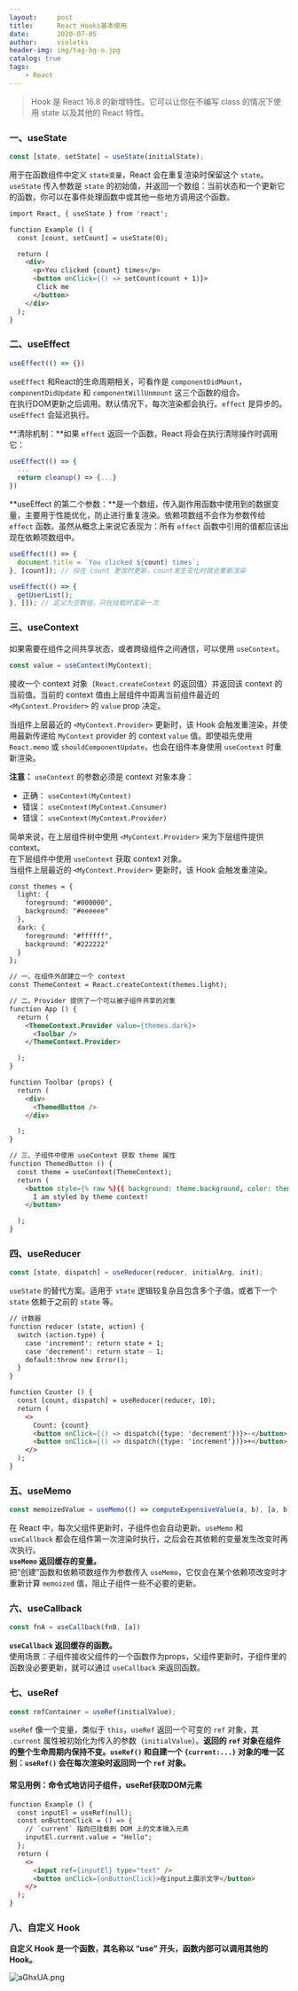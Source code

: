```yaml
---
layout:     post
title:      React Hooks基本使用
date:       2020-07-05
author:     violetks
header-img: img/tag-bg-o.jpg
catalog: true
tags:
    - React
---
```


> Hook 是 React 16.8 的新增特性。它可以让你在不编写 class 的情况下使用 state 以及其他的 React 特性。<br>

### 一、useState

```javascript
const [state, setState] = useState(initialState);
```

用于在函数组件中定义 `state变量`，React 会在重复渲染时保留这个 `state`。<br>
`useState` 传入参数是 `state` 的初始值，并返回一个数组：当前状态和一个更新它的函数，你可以在事件处理函数中或其他一些地方调用这个函数。<br>

```html
import React, { useState } from 'react';

function Example () {
  const [count, setCount] = useState(0);

  return (
    <div>
      <p>You clicked {count} times</p>
      <button onClick={() => setCount(count + 1)}>
       Click me
      </button>
    </div>
  );
}
```

### 二、useEffect

```javascript
useEffect(() => {})
```

`useEffect` 和React的生命周期相关，可看作是 `componentDidMount`，`componentDidUpdate` 和 `componentWillUnmount` 这三个函数的组合。<br>
在执行DOM更新之后调用。默认情况下，每次渲染都会执行。`effect` 是异步的。`useEffect` 会延迟执行。<br>

**清除机制：**如果 `effect` 返回一个函数，React 将会在执行清除操作时调用它：<br>

```javascript
useEffect(() => {
  ...
  return cleanup() => {...}
})
```

**useEffect 的第二个参数：**是一个数组，传入副作用函数中使用到的数据变量，主要用于性能优化，防止进行重复渲染。依赖项数组不会作为参数传给 `effect` 函数。虽然从概念上来说它表现为：所有 `effect` 函数中引用的值都应该出现在依赖项数组中。<br>

```javascript
useEffect(() => {
  document.title = `You clicked ${count} times`;
}, [count]); // 仅在 count 更改时更新，count发生变化时就会重新渲染

useEffect(() => {
  getUserList();
}, []); // 定义为空数组，只在挂载时渲染一次
```

### 三、useContext

如果需要在组件之间共享状态，或者跨级组件之间通信，可以使用 `useContext`。<br>

```javascript
const value = useContext(MyContext);
```

接收一个 context 对象（`React.createContext` 的返回值）并返回该 context 的当前值。当前的 context 值由上层组件中距离当前组件最近的 `<MyContext.Provider>` 的 `value` prop 决定。

当组件上层最近的 `<MyContext.Provider>` 更新时，该 Hook 会触发重渲染，并使用最新传递给 `MyContext` provider 的 context `value` 值。即使祖先使用 `React.memo` 或 `shouldComponentUpdate`，也会在组件本身使用 `useContext` 时重新渲染。

**注意：** `useContext` 的参数必须是 context 对象本身：

- 正确： `useContext(MyContext)`
- 错误： `useContext(MyContext.Consumer)`
- 错误： `useContext(MyContext.Provider)`

简单来说，在上层组件树中使用 `<MyContext.Provider>` 来为下层组件提供 context。<br>
在下层组件中使用 `useContext` 获取 context 对象。<br>
当组件上层最近的 `<MyContext.Provider>` 更新时，该 Hook 会触发重渲染。<br>

```html
const themes = {
  light: {
    foreground: "#000000",
    background: "#eeeeee"
  },
  dark: {
    foreground: "#ffffff",
    background: "#222222"
  }
};

// 一、在组件外部建立一个 context
const ThemeContext = React.createContext(themes.light);

// 二、Provider 提供了一个可以被子组件共享的对象
function App () {
  return (
    <ThemeContext.Provider value={themes.dark}>
      <Toolbar />
    </ThemeContext.Provider>

  );
}

function Toolbar (props) {
  return (
    <div>
      <ThemedButton />
    </div>

  );
}

// 三、子组件中使用 useContext 获取 theme 属性
function ThemedButton () {
  const theme = useContext(ThemeContext);
  return (
    <button style={% raw %}{{ background: theme.background, color: theme.foreground }}{% endraw %}>
      I am styled by theme context!
    </button>

  );
}
```

### 四、useReducer

```javascript
const [state, dispatch] = useReducer(reducer, initialArg, init);
```

`useState` 的替代方案。适用于 `state` 逻辑较复杂且包含多个子值，或者下一个 `state` 依赖于之前的 `state` 等。<br>

```html
// 计数器
function reducer (state, action) {
  switch (action.type) {
    case 'increment': return state + 1;
    case 'decrement': return state - 1;
    default:throw new Error();
  }
}

function Counter () {
  const [count, dispatch] = useReducer(reducer, 10);
  return (
    <>
      Count: {count}
      <button onClick={() => dispatch({type: 'decrement'})}>-</button>
      <button onClick={() => dispatch({type: 'increment'})}>+</button>
    </>
  );
}
```

### 五、useMemo

```javascript
const memoizedValue = useMemo(() => computeExpensiveValue(a, b), [a, b]);
```

在 React 中，每次父组件更新时，子组件也会自动更新。`useMemo` 和 `useCallback` 都会在组件第一次渲染时执行，之后会在其依赖的变量发生改变时再次执行。<br>
**`useMemo` 返回缓存的变量。**<br>
把“创建”函数和依赖项数组作为参数传入 `useMemo`，它仅会在某个依赖项改变时才重新计算 `memoized` 值，阻止子组件一些不必要的更新。<br>

### 六、useCallback

```javascript
const fnA = useCallback(fnB, [a])
```

**`useCallback` 返回缓存的函数。**<br>
使用场景：子组件接收父组件的一个函数作为props，父组件更新时，子组件里的函数没必要更新，就可以通过 `useCallback` 来返回函数。<br>

### 七、useRef

```javascript
const refContainer = useRef(initialValue);
```

`useRef` 像一个变量，类似于 `this`，`useRef` 返回一个可变的 `ref` 对象，其 `.current` 属性被初始化为传入的参数（`initialValue`）。**返回的 `ref` 对象在组件的整个生命周期内保持不变。`useRef()` 和自建一个 `{current:...}` 对象的唯一区别：`useRef()` 会在每次渲染时返回同一个 `ref` 对象。**<br>

#### 常见用例：命令式地访问子组件，useRef获取DOM元素

```html
function Example () {
  const inputEl = useRef(null);
  const onButtonClick = () => {
    // `current` 指向已挂载到 DOM 上的文本输入元素
    inputEl.current.value = "Hello";
  };
  return (
    <>
      <input ref={inputEl} type="text" />
      <button onClick={onButtonClick}>在input上展示文字</button>
    </>
  );
}
```

### 八、自定义 Hook

**自定义 Hook 是一个函数，其名称以 “use” 开头，函数内部可以调用其他的 Hook。**<br>

![aGhxUA.png](/instructPic/aGhxUA.png)

